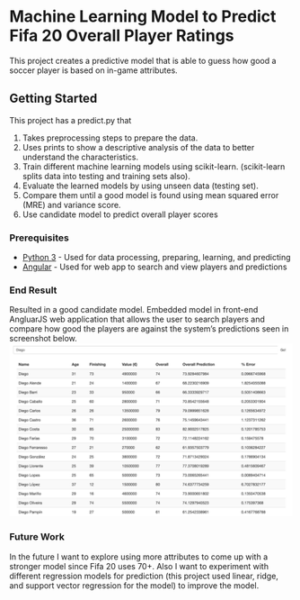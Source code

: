 # Machine Learning Model to Predict Fifa 20 Overall Player Ratings

This project creates a predictive model that is able to guess how good a soccer player is based on in-game attributes. 

## Getting Started
This project has a predict.py that 
1. Takes preprocessing steps to prepare the data.
2. Uses prints to show a descriptive analysis of the data to better understand the characteristics.
3. Train different machine learning models using scikit-learn. (scikit-learn splits data into testing and training sets also). 
4. Evaluate the learned models by using unseen data (testing set).
5. Compare them until a good model is found using mean squared error (MRE) and variance score. 
6. Use candidate model to predict overall player scores

### Prerequisites

* [Python 3](https://www.python.org/download/releases/3.0/) - Used for data processing, preparing, learning, and predicting
* [Angular](https://angular.io/) - Used for web app to search and view players and predictions


### End Result
Resulted in a good candidate model. Embedded model in front-end AngluarJS web application that allows the user to search players and compare how good the players are against the system’s predictions seen in screenshot below.
![](webapp.png)

### Future Work
In the future I want to explore using more attributes to come up with a stronger model since Fifa 20 uses 70+. Also I want to experiment with different regression models for prediction (this project used linear, ridge, and support vector regression for the model) to improve the model. 




